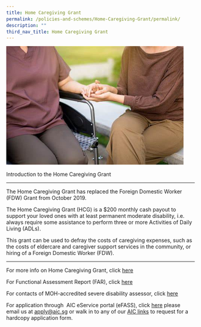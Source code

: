 ```yaml
---
title: Home Caregiving Grant
permalink: /policies-and-schemes/Home-Caregiving-Grant/permalink/
description: ""
third_nav_title: Home Caregiving Grant
---
```

![](/images/th.jpg)

 Introduction to the Home Caregiving Grant  

--------------------------------------------

The Home Caregiving Grant has replaced the Foreign Domestic Worker (FDW) Grant from October 2019. 

The Home Caregiving Grant (HCG) is a $200 monthly cash payout to support your loved ones with at least permanent moderate disability, i.e. always require some assistance to perform three or more Activities of Daily Living (ADLs).

This grant can be used to defray the costs of caregiving expenses, such as the costs of eldercare and caregiver support services in the community, or hiring of a Foreign Domestic Worker (FDW).

--------------------------------------------

For more info on Home Caregiving Grant, click [here](https://www.aic.sg/financial-assistance/home-caregiving-grant)

For Functional Assessment Report (FAR), click [here](https://www.aic.sg/financial-assistance/Documents/Application%20Forms/Functional%20Assessment%20Report.pdf)

For contacts of MOH-accredited severe disability assessor, click  [here](https://www.aic.sg/financial-assistance/Documents/Application%20Forms/IDAPE%20Assessor%20List.pdf)

For application through  AIC eService portal (eFASS), click [here](https://efinance.aic.sg/)
please email us at [apply@aic.sg](mailto:apply@aic.sg) or walk in to any of our [AIC links](https://www.aic.sg/aic-link) to request for a hardcopy application form.


